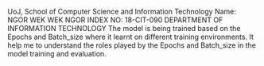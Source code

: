 UoJ, School of Computer Science and Information Technology
Name: NGOR WEK WEK NGOR 
INDEX NO: 18-CIT-090
DEPARTMENT OF INFORMATION TECHNOLOGY
The model is being trained based on the Epochs and Batch_size where it learnt on different training environments.
It help me to understand the roles played by the Epochs and Batch_size in the model training and evaluation.

